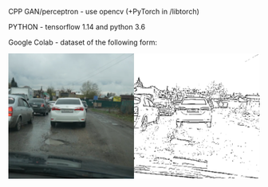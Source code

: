 CPP GAN/perceptron - use opencv (+PyTorch in /libtorch)

PYTHON - tensorflow 1.14 and python 3.6

Google Colab - dataset of the following form:

![](https://github.com/stasan320/GAN_ag/blob/main/000000.png)

